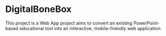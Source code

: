 # DigitalBoneBox
This project is a Web App project aims to convert an existing PowerPoint-based educational tool into an interactive, mobile-friendly web application.

